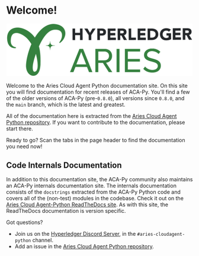 # Welcome!

![Hyperledger Aries](https://raw.githubusercontent.com/hyperledger/aries-acapy-docs/main/assets/Hyperledger_Aries_Logo_Color.png)

Welcome to the Aries Cloud Agent Python documentation site. On this site you
will find documentation for recent releases of ACA-Py. You'll find a few of the
older versions of ACA-Py (pre-`0.8.0`), all versions since `0.8.0`, and the
`main` branch, which is the latest and greatest.

All of the documentation here is extracted from the [Aries Cloud Agent Python repository].
If you want to contribute to the documentation, please start there.

Ready to go? Scan the tabs in the page header to find the documentation you need now!

## Code Internals Documentation

In addition to this documentation site, the ACA-Py community also maintains an
ACA-Py internals documentation site. The internals documentation consists of the
`docstrings` extracted from the ACA-Py Python code and covers all of the
(non-test) modules in the codebase. Check it out on the [Aries Cloud
Agent-Python ReadTheDocs site](https://aries-cloud-agent-python.readthedocs.io/en/latest/).
As with this site, the ReadTheDocs documentation is version specific.

Got questions?

- Join us on the [Hyperledger Discord Server](https://chat.hyperledger.org), in the `#aries-cloudagent-python` channel.
- Add an issue in the [Aries Cloud Agent Python repository].

[Aries Cloud Agent Python repository]: https://github.com/hyperledger/aries-cloudagent-python

